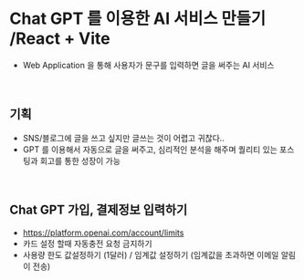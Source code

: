 # Chat GPT 를 이용한 AI 서비스 만들기 /React + Vite
- Web Application 을 통해 사용자가 문구를 입력하면 글을 써주는 AI 서비스 

<br>

## 기획 
- SNS/블로그에 글을 쓰고 싶지만 글쓰는 것이 어렵고 귀찮다..
- GPT 를 이용해서 자동으로 글을 써주고, 심리적인 분석을 해주며 퀄리티 있는 포스팅과 회고를 통한 성장이 가능

<br>

## Chat GPT 가입, 결제정보 입력하기
- https://platform.openai.com/account/limits
- 카드 설정 할때 자동충전 요청 금지하기
- 사용량 한도 값설정하기 (1달러) / 임계값 설정하기 (임계값을 초과하면 이메일 알림이 전송)